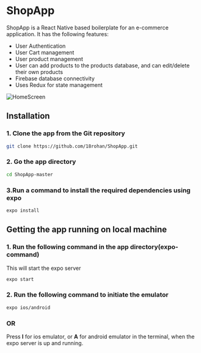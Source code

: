# ShopApp
ShopApp is a React Native based boilerplate for an e-commerce application. It has the following features:
- User Authentication
- User Cart management
- User product management
- User can add products to the products database, and can edit/delete their own products
- Firebase database connectivity
- Uses Redux for state management

![HomeScreen](https://github.com/18rohan/ShopApp/tree/master/ShopStop_SCREENSHOTS/authScreen.png)

## Installation
### 1. Clone the app from the Git repository
```bash
git clone https://github.com/18rohan/ShopApp.git
```
### 2. Go the app directory
```bash
cd ShopApp-master
```
### 3.Run a command to install the required dependencies using expo
```bash
expo install
```
## Getting the app running on local machine
### 1. Run the following command in the app directory(expo-command)
This will start the expo server
```bash
expo start
```
### 2. Run the following command to initiate the emulator
```bash
expo ios/android
```
### OR
Press **I** for ios emulator, or **A** for android emulator in the terminal, when the expo server is up and running.

